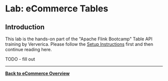 <!--
Licensed to the Apache Software Foundation (ASF) under one
or more contributor license agreements.  See the NOTICE file
distributed with this work for additional information
regarding copyright ownership.  The ASF licenses this file
to you under the Apache License, Version 2.0 (the
"License"); you may not use this file except in compliance
with the License.  You may obtain a copy of the License at

  http://www.apache.org/licenses/LICENSE-2.0

Unless required by applicable law or agreed to in writing,
software distributed under the License is distributed on an
"AS IS" BASIS, WITHOUT WARRANTIES OR CONDITIONS OF ANY
KIND, either express or implied.  See the License for the
specific language governing permissions and limitations
under the License.
-->

# Lab: eCommerce Tables

## Introduction

This lab is the hands-on part of the "Apache Flink Bootcamp" Table API
training by Ververica. Please follow the [Setup Instructions](../../README-Bootcamp.md#setup-your-development-environment) first
and then continue reading here.

TODO - fill out

-----

[**Back to eCommerce Overview**](../README.md)
